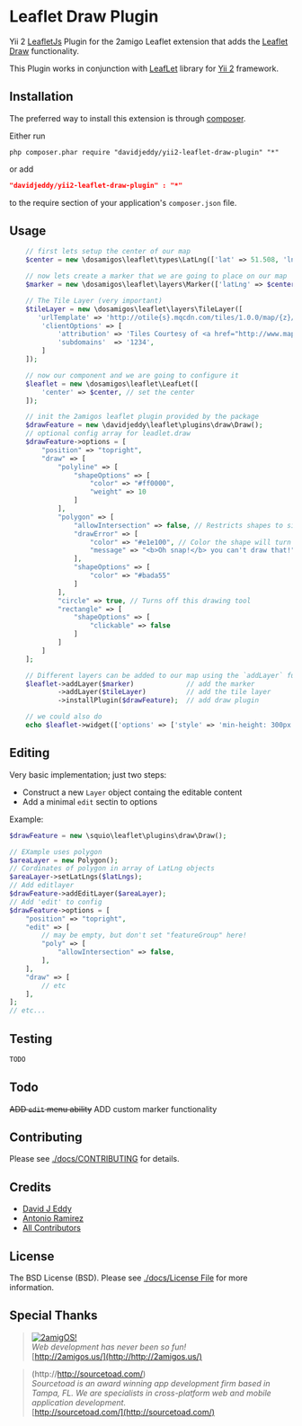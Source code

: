 Leaflet Draw Plugin
===================

Yii 2 [LeafletJs](http://leafletjs.com/) Plugin for the 2amigo Leaflet extension that adds the [Leaflet Draw](https://github.com/Leaflet/Leaflet.draw) functionality.

This Plugin works in conjunction with [LeafLet](https://github.com/2amigos/yii2-leaflet-extension) library for [Yii 2](https://github.com/yiisoft/yii2) framework. 

Installation
------------
The preferred way to install this extension is through [composer](http://getcomposer.org/download/).

Either run

```
php composer.phar require "davidjeddy/yii2-leaflet-draw-plugin" "*"
```
or add

```json
"davidjeddy/yii2-leaflet-draw-plugin" : "*"
```

to the require section of your application's `composer.json` file.

Usage
-----

```php
    // first lets setup the center of our map
    $center = new \dosamigos\leaflet\types\LatLng(['lat' => 51.508, 'lng' => -0.11]);

    // now lets create a marker that we are going to place on our map
    $marker = new \dosamigos\leaflet\layers\Marker(['latLng' => $center, 'popupContent' => 'Hi!']);

    // The Tile Layer (very important)
    $tileLayer = new \dosamigos\leaflet\layers\TileLayer([
       'urlTemplate' => 'http://otile{s}.mqcdn.com/tiles/1.0.0/map/{z}/{x}/{y}.jpeg',
        'clientOptions' => [
            'attribution' => 'Tiles Courtesy of <a href="http://www.mapquest.com/" target="_blank">MapQuest</a> <img src="http://developer.mapquest.com/content/osm/mq_logo.png">, Map data &copy; <a href="http://openstreetmap.org">OpenStreetMap</a> contributors, <a href="http://creativecommons.org/licenses/by-sa/2.0/">CC-BY-SA</a>',
            'subdomains'  => '1234',
        ]
    ]);

    // now our component and we are going to configure it
    $leaflet = new \dosamigos\leaflet\LeafLet([
        'center' => $center, // set the center
    ]);

	// init the 2amigos leaflet plugin provided by the package
    $drawFeature = new \davidjeddy\leaflet\plugins\draw\Draw();
	// optional config array for leadlet.draw
    $drawFeature->options = [
        "position" => "topright",
        "draw" => [
            "polyline" => [
                "shapeOptions" => [
                    "color" => "#ff0000",
                    "weight" => 10
                ]
            ],
            "polygon" => [
                "allowIntersection" => false, // Restricts shapes to simple polygons
                "drawError" => [
                    "color" => "#e1e100", // Color the shape will turn when intersects
                    "message" => "<b>Oh snap!</b> you can't draw that!" // Message that will show when intersect
                ],
                "shapeOptions" => [
                    "color" => "#bada55"
                ]
            ],
            "circle" => true, // Turns off this drawing tool
            "rectangle" => [
                "shapeOptions" => [
                    "clickable" => false
                ]
            ]
        ]
    ];

    // Different layers can be added to our map using the `addLayer` function.
    $leaflet->addLayer($marker)             // add the marker
            ->addLayer($tileLayer)          // add the tile layer
            ->installPlugin($drawFeature);  // add draw plugin

    // we could also do
    echo $leaflet->widget(['options' => ['style' => 'min-height: 300px']]);
```

## Editing

Very basic implementation; just two steps:

- Construct a new `Layer` object containg the editable content 
- Add a minimal `edit` sectin to options

Example:

```php
$drawFeature = new \squio\leaflet\plugins\draw\Draw();

// EXample uses polygon
$areaLayer = new Polygon();
// Cordinates of polygon in array of LatLng objects
$areaLayer->setLatLngs($latLngs);
// Add editlayer
$drawFeature->addEditLayer($areaLayer);
// Add 'edit' to config
$drawFeature->options = [
    "position" => "topright",
    "edit" => [
        // may be empty, but don't set "featureGroup" here!
        "poly" => [
            "allowIntersection" => false,
        ],
    ],
    "draw" => [
        // etc
    ],
];
// etc...
```


Testing
-------

```bash
TODO
```

Todo
----

~~ADD `edit` menu ability~~
ADD custom marker functionality

Contributing
------------

Please see [./docs/CONTRIBUTING](./docs/CONTRIBUTING.md) for details.

Credits
-------

- [David J Eddy](https://github.com/davidjeddy/)
- [Antonio Ramirez](https://github.com/tonydspaniard)
- [All Contributors](./docs/CONTRIBUTING.md)

License
-------

The BSD License (BSD). Please see [./docs/License File](./docs/LICENSE.md) for more information.

Special Thanks
--------------
> [![2amigOS!](http://www.gravatar.com/avatar/55363394d72945ff7ed312556ec041e0.png)](http://http://2amigos.us/)  
<i>Web development has never been so fun!</i>  
[http://2amigos.us/](http://http://2amigos.us/)

> (http://http://sourcetoad.com/)  
<i>Sourcetoad is an award winning app development firm based in Tampa, FL. We are specialists in cross-platform web and mobile application development.</i>  
[http://sourcetoad.com/](http://sourcetoad.com/)
